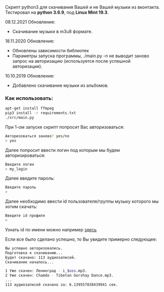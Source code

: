 Скрипт python3 для скачивания Вашей и не Вашей музыки из вконтакта.  
Тестировал на **python 3.6.9**, под **Linux Mint 19.3**.

08.12.2021 Обновление:
+ Скачивание музыки в m3u8 формате.

18.11.2020 Обновление:
+ Обновлены зависимости библиотек
+ Параметры запуска программы, ./main.py -n не выводит заново запрос на авторизацию (используется после успешной авторизации).

10.10.2019 Обновление:
+ Добавлено скачивание музыки из альбомов.

### Как использовать:

```bash
apt-get install ffmpeg
pip3 install -r requirements.txt
./src/main.py
```
При 1-ом запуске скрипт попросит Вас авторизоваться:
```bash
Авторизоваться заново? yes/no
> yes
```
Далее попросит ввести логин под которым мы будем авторизироваться:
```bash
Введите логин
> my_login 
```
Далее введите пароль:
```bash
Введите пароль
> 
```
Далее необходимо ввести id пользователя/группы музыку которого мы хотим скачать:
```bash
Введите id профиля
> 
```
Узнать id по имени можно например [здесь](http://regvk.com/id/)

Если все было сделано успешно, то Вы увидите примерно следующее:
```bash
Вы успешно авторизовались.
Подготовка к скачиванию...
Будет скачано: 113 аудиозаписей.
Скачивание началось...

1 Уже скачен: Ленинград - i_$uss.mp3.
2 Уже скачен: Chamdo - Tibetan Gorshay Dance.mp3.
...
113 аудиозаписей скачано за: 6.139557838439941 сек.

```
